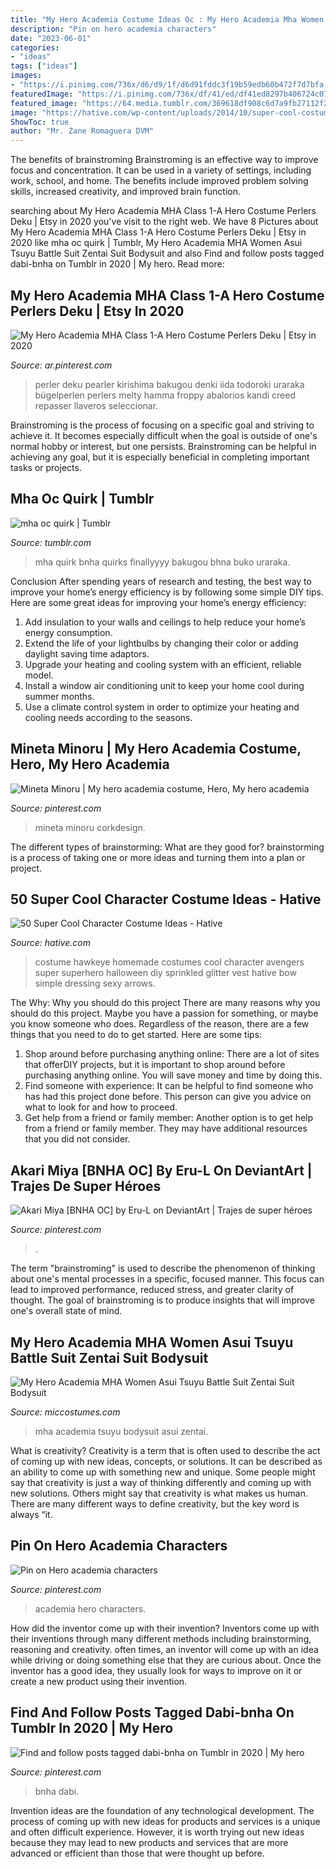 ```yaml
---
title: "My Hero Academia Costume Ideas Oc : My Hero Academia Mha Women Asui Tsuyu Battle Suit Zentai Suit Bodysuit"
description: "Pin on hero academia characters"
date: "2023-06-01"
categories:
- "ideas"
tags: ["ideas"]
images:
- "https://i.pinimg.com/736x/d6/d9/1f/d6d91fddc3f19b59edb60b472f7d7bfa.jpg"
featuredImage: "https://i.pinimg.com/736x/df/41/ed/df41ed8297b406724c07b6a91ecd9cdf.jpg"
featured_image: "https://64.media.tumblr.com/369618df908c6d7a9fb27112f299b647/tumblr_p7wlu1NsNA1u74h01o1_1280.png"
image: "https://hative.com/wp-content/uploads/2014/10/super-cool-costume-ideas/10-homemade-hawkeye-costume.jpg"
ShowToc: true
author: "Mr. Zane Romaguera DVM"
---
```



The benefits of brainstroming
Brainstroming is an effective way to improve focus and concentration. It can be used in a variety of settings, including work, school, and home. The benefits include improved problem solving skills, increased creativity, and improved brain function.

	

		
searching about My Hero Academia MHA Class 1-A Hero Costume Perlers Deku | Etsy in 2020 you've visit to the right web. We have 8 Pictures about My Hero Academia MHA Class 1-A Hero Costume Perlers Deku | Etsy in 2020 like mha oc quirk | Tumblr, My Hero Academia MHA Women Asui Tsuyu Battle Suit Zentai Suit Bodysuit and also Find and follow posts tagged dabi-bnha on Tumblr in 2020 | My hero. Read more:
		
    
## My Hero Academia MHA Class 1-A Hero Costume Perlers Deku | Etsy In 2020

<img loading=lazy src="https://i.pinimg.com/736x/94/dc/19/94dc19727896a595bc90271288714e04.jpg" onerror="this.onerror=null;this.src='https://tse2.mm.bing.net/th?id=OIP.r2dtwEHkzb7v8KGZcls5sAHaJ3&amp;pid=15.1';" alt="My Hero Academia MHA Class 1-A Hero Costume Perlers Deku | Etsy in 2020">

_Source: ar.pinterest.com_

>perler deku pearler kirishima bakugou denki iida todoroki uraraka bügelperlen perlers melty hamma froppy abalorios kandi creed repasser llaveros seleccionar. 

	

Brainstroming is the process of focusing on a specific goal and striving to achieve it. It becomes especially difficult when the goal is outside of one's normal hobby or interest, but one persists. Brainstroming can be helpful in achieving any goal, but it is especially beneficial in completing important tasks or projects.

    
## Mha Oc Quirk | Tumblr

<img loading=lazy src="https://64.media.tumblr.com/369618df908c6d7a9fb27112f299b647/tumblr_p7wlu1NsNA1u74h01o1_1280.png" onerror="this.onerror=null;this.src='https://tse4.mm.bing.net/th?id=OIP.uuGlTBXt7j_c4_W-WteSYgHaFk&amp;pid=15.1';" alt="mha oc quirk | Tumblr">

_Source: tumblr.com_

>mha quirk bnha quirks finallyyyy bakugou bhna buko uraraka. 

	

Conclusion
After spending years of research and testing, the best way to improve your home’s energy efficiency is by following some simple DIY tips. Here are some great ideas for improving your home’s energy efficiency: 
1. Add insulation to your walls and ceilings to help reduce your home’s energy consumption. 
2. Extend the life of your lightbulbs by changing their color or adding daylight saving time adaptors. 
3. Upgrade your heating and cooling system with an efficient, reliable model. 
4. Install a window air conditioning unit to keep your home cool during summer months. 
5. Use a climate control system in order to optimize your heating and cooling needs according to the seasons.

    
## Mineta Minoru | My Hero Academia Costume, Hero, My Hero Academia

<img loading=lazy src="https://i.pinimg.com/736x/df/41/ed/df41ed8297b406724c07b6a91ecd9cdf.jpg" onerror="this.onerror=null;this.src='https://tse3.mm.bing.net/th?id=OIP.JqZzZt8GGTIA_f1YF6PYOQHaP3&amp;pid=15.1';" alt="Mineta Minoru | My hero academia costume, Hero, My hero academia">

_Source: pinterest.com_

>mineta minoru corkdesign. 

	

The different types of brainstorming: What are they good for?
brainstorming is a process of taking one or more ideas and turning them into a plan or project.

    
## 50 Super Cool Character Costume Ideas - Hative

<img loading=lazy src="https://hative.com/wp-content/uploads/2014/10/super-cool-costume-ideas/10-homemade-hawkeye-costume.jpg" onerror="this.onerror=null;this.src='https://tse3.mm.bing.net/th?id=OIP.qDukFPy1sEzK_sTSee0YMwHaLG&amp;pid=15.1';" alt="50 Super Cool Character Costume Ideas - Hative">

_Source: hative.com_

>costume hawkeye homemade costumes cool character avengers super superhero halloween diy sprinkled glitter vest hative bow simple dressing sexy arrows. 

	

The Why: Why you should do this project
There are many reasons why you should do this project. Maybe you have a passion for something, or maybe you know someone who does. Regardless of the reason, there are a few things that you need to do to get started. Here are some tips:
1. Shop around before purchasing anything online: There are a lot of sites that offerDIY projects, but it is important to shop around before purchasing anything online. You will save money and time by doing this.
2. Find someone with experience: It can be helpful to find someone who has had this project done before. This person can give you advice on what to look for and how to proceed.
3. Get help from a friend or family member: Another option is to get help from a friend or family member. They may have additional resources that you did not consider.

    
## Akari Miya [BNHA OC] By Eru-L On DeviantArt | Trajes De Super Héroes

<img loading=lazy src="https://i.pinimg.com/736x/50/73/fe/5073fe53efd9f67f237ae386b1dc3399.jpg" onerror="this.onerror=null;this.src='https://tse1.mm.bing.net/th?id=OIP.dkR6lfpICwtq2gJShRGlxAHaD5&amp;pid=15.1';" alt="Akari Miya [BNHA OC] by Eru-L on DeviantArt | Trajes de super héroes">

_Source: pinterest.com_

>. 

	

The term "brainstroming" is used to describe the phenomenon of thinking about one's mental processes in a specific, focused manner. This focus can lead to improved performance, reduced stress, and greater clarity of thought. The goal of brainstroming is to produce insights that will improve one's overall state of mind.

    
## My Hero Academia MHA Women Asui Tsuyu Battle Suit Zentai Suit Bodysuit

<img loading=lazy src="https://www.miccostumes.com/images/path-products/image-CMHA007AT-4.jpg/&amp;width=1200&amp;height=1200&amp;a.jpg" onerror="this.onerror=null;this.src='https://tse3.mm.bing.net/th?id=OIP.Z3CNj5MmWH85VFmPsPWOFAHaK3&amp;pid=15.1';" alt="My Hero Academia MHA Women Asui Tsuyu Battle Suit Zentai Suit Bodysuit">

_Source: miccostumes.com_

>mha academia tsuyu bodysuit asui zentai. 

	

What is creativity?
Creativity is a term that is often used to describe the act of coming up with new ideas, concepts, or solutions. It can be described as an ability to come up with something new and unique. Some people might say that creativity is just a way of thinking differently and coming up with new solutions. Others might say that creativity is what makes us human. There are many different ways to define creativity, but the key word is always “it.

    
## Pin On Hero Academia Characters

<img loading=lazy src="https://i.pinimg.com/736x/d6/d9/1f/d6d91fddc3f19b59edb60b472f7d7bfa.jpg" onerror="this.onerror=null;this.src='https://tse2.mm.bing.net/th?id=OIP.bgz-TTS1TvsNgzmAIJET4gHaLd&amp;pid=15.1';" alt="Pin on Hero academia characters">

_Source: pinterest.com_

>academia hero characters. 

	

How did the inventor come up with their invention?
Inventors come up with their inventions through many different methods including brainstorming, reasoning and creativity. often times, an inventor will come up with an idea while driving or doing something else that they are curious about. Once the inventor has a good idea, they usually look for ways to improve on it or create a new product using their invention.

    
## Find And Follow Posts Tagged Dabi-bnha On Tumblr In 2020 | My Hero

<img loading=lazy src="https://i.pinimg.com/736x/fe/3c/0b/fe3c0bd363e613ec18991f7fefcdfefe.jpg" onerror="this.onerror=null;this.src='https://tse4.mm.bing.net/th?id=OIP.dC7sqQb7jfd3hOntL3gggAHaHa&amp;pid=15.1';" alt="Find and follow posts tagged dabi-bnha on Tumblr in 2020 | My hero">

_Source: pinterest.com_

>bnha dabi. 

	

Invention ideas are the foundation of any technological development. The process of coming up with new ideas for products and services is a unique and often difficult experience. However, it is worth trying out new ideas because they may lead to new products and services that are more advanced or efficient than those that were thought up before.

